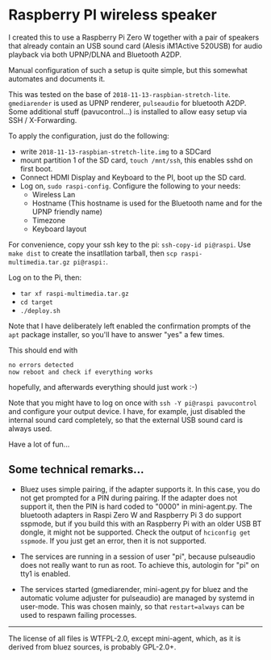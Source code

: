 # Raspberry PI wireless speaker

I created this to use a Raspberry Pi Zero W together with a pair of speakers
that already contain an USB sound card (Alesis iM1Active 520USB) for audio playback via both UPNP/DLNA and Bluetooth A2DP.

Manual configuration of such a setup is quite simple, but this somewhat automates and documents it.

This was tested on the base of `2018-11-13-raspbian-stretch-lite`.
`gmediarender` is used as UPNP renderer, `pulseaudio` for bluetooth A2DP.
Some additional stuff (pavucontrol...) is installed to allow easy setup via SSH / X-Forwarding.

To apply the configuration, just do the following:
   * write `2018-11-13-raspbian-stretch-lite.img` to a SDCard
   * mount partition 1 of the SD card, `touch /mnt/ssh`, this enables sshd on first boot.
   * Connect HDMI Display and Keyboard to the PI, boot up the SD card.
   * Log on, `sudo raspi-config`. Configure the following to your needs:
      * Wireless Lan
      * Hostname (This hostname is used for the Bluetooth name and for the UPNP friendly name)
      * Timezone
      * Keyboard layout

For convenience, copy your ssh key to the pi: `ssh-copy-id pi@raspi`.
Use `make dist` to create the insatllation tarball, then `scp raspi-multimedia.tar.gz pi@raspi:`.

Log on to the Pi, then:
   * `tar xf raspi-multimedia.tar.gz`
   * `cd target`
   * `./deploy.sh`

Note that I have deliberately left enabled the confirmation prompts of the `apt` package installer, so you'll have to answer "yes" a few times.

This should end with
```
no errors detected
now reboot and check if everything works
```
hopefully, and afterwards everything should just work :-)

Note that you might have to log on once with `ssh -Y pi@raspi pavucontrol` and configure your output device. I have, for example, just disabled the internal sound card completely, so that the external USB sound card is always used.

Have a lot of fun...

## Some technical remarks...

* Bluez uses simple pairing, if the adapter supports it. In this case, you do not get prompted for a PIN during pairing. If the adapter does not support it, then the PIN is hard coded to "0000" in mini-agent.py. The bluetooth adapters in Raspi Zero W and Raspberry Pi 3 do support sspmode, but if you build this with an Raspberry Pi with an older USB BT dongle, it might not be supported. Check the output of `hciconfig get sspmode`. If you just get an error, then it is not supported.

* The services are running in a session of user "pi", because pulseaudio does not really want to run as root. To achieve this, autologin for "pi" on tty1 is enabled.
* The services started (gmediarender, mini-agent.py for bluez and the automatic volume adjuster for pulseaudio) are managed by systemd in user-mode. This was chosen mainly, so that `restart=always` can be used to respawn failing processes.
--------

The license of all files is WTFPL-2.0, except mini-agent, which, as it is derived from bluez sources, is probably GPL-2.0+.
